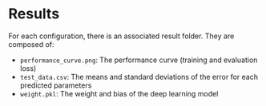 # Results
For each configuration, there is an associated result folder. They are composed of:
- `performance_curve.png`: The performance curve (training and evaluation loss)
- `test_data.csv`: The means and standard deviations of the error for each predicted parameters
- `weight.pkl`: The weight and bias of the deep learning model